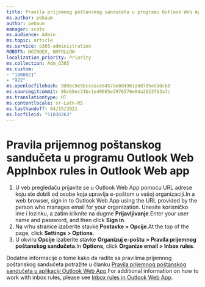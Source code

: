 ```yaml
---
title: Pravila prijemnog poštanskog sandučeta u programu Outlook Web App
ms.author: pebaum
author: pebaum
manager: scotv
ms.audience: Admin
ms.topic: article
ms.service: o365-administration
ROBOTS: NOINDEX, NOFOLLOW
localization_priority: Priority
ms.collection: Adm_O365
ms.custom:
- "1800021"
- "922"
ms.openlocfilehash: 9d9bc9e9bcceace8457ae0d4961a9d7d5eda0cb8
ms.sourcegitcommit: 8bc60ec34bc1e40685e3976576e04a2623f63a7c
ms.translationtype: HT
ms.contentlocale: sr-Latn-RS
ms.lasthandoff: 04/15/2021
ms.locfileid: "51830263"
---
```

# <a name="inbox-rules-in-outlook-web-app"></a><span data-ttu-id="b3a62-102">Pravila prijemnog poštanskog sandučeta u programu Outlook Web App</span><span class="sxs-lookup"><span data-stu-id="b3a62-102">Inbox rules in Outlook Web app</span></span>

1. <span data-ttu-id="b3a62-103">U veb pregledaču prijavite se u Outlook Web App pomoću URL adrese koju ste dobili od osobe koja upravlja e-poštom u vašoj organizaciji.</span><span class="sxs-lookup"><span data-stu-id="b3a62-103">In a web browser, sign in to Outlook Web App using the URL provided by the person who manages email for your organization.</span></span> <span data-ttu-id="b3a62-104">Unesite korisničko ime i lozinku, a zatim kliknite na dugme **Prijavljivanje**.</span><span class="sxs-lookup"><span data-stu-id="b3a62-104">Enter your user name and password, and then click **Sign in**.</span></span>
2. <span data-ttu-id="b3a62-105">Na vrhu stranice izaberite stavke **Postavke > Opcije**.</span><span class="sxs-lookup"><span data-stu-id="b3a62-105">At the top of the page, click **Settings > Options**.</span></span>
3. <span data-ttu-id="b3a62-106">U okviru **Opcije** izaberite stavke **Organizuj e-poštu > Pravila prijemnog poštanskog sandučeta**.</span><span class="sxs-lookup"><span data-stu-id="b3a62-106">In **Options**, click **Organize email > Inbox rules**.</span></span>

<span data-ttu-id="b3a62-107">Dodatne informacije o tome kako da radite sa pravilima prijemnog poštanskog sandučeta potražite u članku [Pravila prijemnog poštanskog sandučeta u aplikaciji Outlook Web App](https://support.office.com/article/inbox-rules-in-outlook-web-app-edea3d17-00c9-434b-b9b7-26ee8d9f5622).</span><span class="sxs-lookup"><span data-stu-id="b3a62-107">For additional information on how to work with inbox rules, please see [Inbox rules in Outlook Web App](https://support.office.com/article/inbox-rules-in-outlook-web-app-edea3d17-00c9-434b-b9b7-26ee8d9f5622).</span></span>
